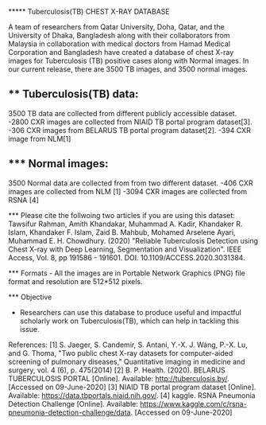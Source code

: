 ﻿***** Tuberculosis(TB) CHEST X-RAY DATABASE

A team of researchers from Qatar University, Doha, Qatar, and the University of Dhaka, Bangladesh along with their collaborators from Malaysia in collaboration with medical doctors from Hamad Medical Corporation and Bangladesh have created a database of chest X-ray images for Tuberculosis (TB) positive cases along with Normal images. In our current release, there are 3500 TB images, and 3500 normal images.

** Tuberculosis(TB) data:
-----------------------
3500 TB data are collected from different publicly accessible dataset.
-2800 CXR images are collected from NIAID TB portal program dataset[3].
-306 CXR images from BELARUS TB portal program dataset[2].
-394 CXR image from NLM[1]
 


*** Normal images:
---------------------------------------- 
3500 Normal data are collected from from two different dataset.
-406 CXR images are collected from NLM [1]
-3094 CXR images are collected from RSNA [4]


*** Please cite the follwoing two articles if you are using this dataset:
Tawsifur Rahman, Amith Khandakar, Muhammad A. Kadir, Khandaker R. Islam, Khandaker F. Islam, Zaid B. Mahbub, Mohamed Arselene Ayari, Muhammad E. H. Chowdhury. (2020) "Reliable Tuberculosis Detection using Chest X-ray with Deep Learning, Segmentation and Visualization". IEEE Access, Vol. 8, pp 191586 - 191601. DOI. 10.1109/ACCESS.2020.3031384.


*** Formats
    - All the images are in Portable Network Graphics (PNG) file format and resolution are 512*512 pixels.

*** Objective
 -  Researchers can use this database to produce useful and impactful scholarly work on Tuberculosis(TB), which can help in tackling this issue. 


References:
[1] S. Jaeger, S. Candemir, S. Antani, Y.-X. J. Wáng, P.-X. Lu, and G. Thoma, "Two public chest X-ray datasets for computer-aided screening of pulmonary diseases," Quantitative imaging in medicine and surgery, vol. 4 (6), p. 475(2014)
[2] B. P. Health. (2020). BELARUS TUBERCULOSIS PORTAL [Online]. Available: http://tuberculosis.by/. [Accessed on 09-June-2020]
[3] NIAID TB portal program dataset [Online]. Available: https://data.tbportals.niaid.nih.gov/.
[4] kaggle. RSNA Pneumonia Detection Challenge [Online]. Available: https://www.kaggle.com/c/rsna-pneumonia-detection-challenge/data. [Accessed on 09-June-2020]
